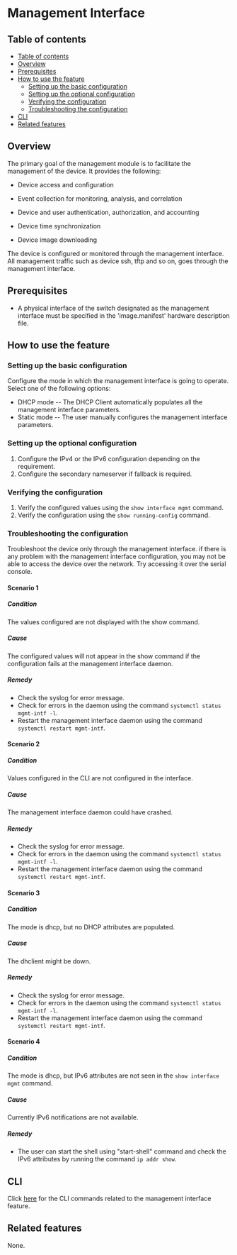 # Management Interface
## Table of contents
- [Table of contents](#table-of-contents)
- [Overview](#overview)
- [Prerequisites](#prerequisites)
- [How to use the feature](#how-to-use-the-feature)
	- [Setting up the basic configuration](#setting-up-the-basic-configuration)
	- [Setting up the optional configuration](#setting-up-the-optional-configuration)
	- [Verifying the configuration](#verifying-the-configuration)
	- [Troubleshooting the configuration](#troubleshooting-the-configuration)
- [CLI](#cli)
- [Related features](#related-features)

## Overview
The primary goal of the management module is to facilitate the management of the device. It provides the following:

- Device access and configuration

- Event collection for monitoring, analysis, and correlation

- Device and user authentication, authorization, and accounting

- Device time synchronization

- Device image downloading

The device is configured or monitored through the management interface. All management traffic such as device ssh, tftp and so on, goes through the management interface.

## Prerequisites
- A physical interface of the switch designated as the management interface must be specified in the 'image.manifest' hardware description file.

## How to use the feature

### Setting up the basic configuration

 Configure the mode in which the management interface is going to operate. Select one of the following options:
- DHCP mode -- The DHCP Client automatically populates all the management interface parameters.
- Static mode -- The user manually configures the management interface parameters.

### Setting up the optional configuration

 1. Configure the IPv4 or the IPv6 configuration depending on the requirement.
 2. Configure the secondary nameserver if fallback is required.

### Verifying the configuration

 1. Verify the configured values using the `show interface mgmt` command.
 2. Verify the configuration using the `show running-config` command.

### Troubleshooting the configuration
Troubleshoot the device only through the management interface. if there is any problem with the management interface configuration, you may not be able to access the device over the network. Try accessing it over the serial console.
#### Scenario 1
##### Condition
The values configured are not displayed with the show command.
##### Cause
The configured values will not appear in the show command if the configuration fails at the management interface daemon.
##### Remedy
- Check the syslog for error message.
- Check for errors in the daemon using the command `systemctl status mgmt-intf -l`.
- Restart the management interface daemon using the command `systemctl restart mgmt-intf`.

#### Scenario 2
##### Condition
Values configured in the CLI are not configured in the interface.
##### Cause
The management interface daemon could have crashed.
##### Remedy
- Check the syslog for error message.
- Check for errors in the daemon using the command `systemctl status mgmt-intf -l`.
- Restart the management interface daemon using the command `systemctl restart mgmt-intf`.

#### Scenario 3
##### Condition
The mode is dhcp, but no DHCP attributes are populated.
##### Cause
The dhclient might be down.
##### Remedy
- Check the syslog for error message.
- Check for errors in the daemon using the command `systemctl status mgmt-intf -l`.
- Restart the management interface daemon using the command `systemctl restart mgmt-intf`.

#### Scenario 4
##### Condition
The mode is dhcp, but IPv6 attributes are not seen in the `show interface mgmt` command.
##### Cause
Currently IPv6 notifications are not available.
##### Remedy
- The user can start the shell using "start-shell" command and check the IPv6 attributes by running the command `ip addr show`.

## CLI
Click [here](/documents/user/mgmt_intf_cli) for the CLI commands related to the management interface feature.

## Related features
None.
